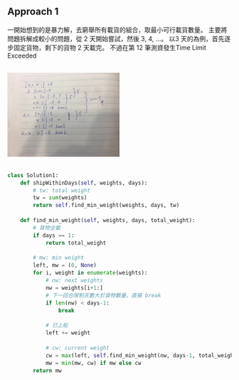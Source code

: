 ## Approach 1

一開始想到的是暴力解，去窮舉所有載貨的組合，取最小可行載貨數量。
主要將問題拆解成較小的問題，從 2 天開始嘗試，然後 3, 4, ...。
以3 天的為例，首先逐步固定貨物，剩下的貨物 2 天載完。
不過在第 12 筆測資發生Time Limit Exceeded

<div style="margin:30px 0px"><img src="./IMG_6645.JPG" alt="_note" width="50%" height="40%"/></div>

```python
class Solution1:
    def shipWithinDays(self, weights, days):
        # tw: total weight
        tw = sum(weights)
        return self.find_min_weight(weights, days, tw)

    def find_min_weight(self, weights, days, total_weight):
        # 貨物全載
        if days == 1:
            return total_weight

        # mw: min weight
        left, mw = (0, None)
        for i, weight in enumerate(weights):
            # nw: next weights
            nw = weights[i+1:]
            # 下一回合限制天數大於貨物數量，直接 break
            if len(nw) < days-1:
                break

            # 已上船
            left += weight

            # cw: current weight
            cw = max(left, self.find_min_weight(nw, days-1, total_weight-left))
            mw = min(mw, cw) if mw else cw
        return mw
```